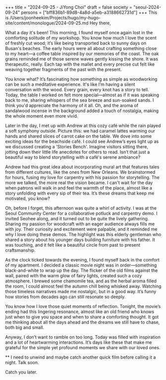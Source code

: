 +++
title = "2024-09-25 - JiYong Choi"
draft = false
society = "seoul-2024-09-24"
persons = ["bff836b1-89d8-4a8d-a5eb-a3188662731d"]
+++
This is /Users/joonheekim/Projects/hugo/my-hugo-site/content/monologue/2024-09-25.md
Hey there,

What a day it's been! This morning, I found myself once again lost in the comforting solitude of my workshop. You know how much I love the scent of freshly cut wood; it’s like being transported back to sunny days on Busan's beaches. The early hours were all about crafting something close to my heart—a coffee table inspired by our memories of the coast. The oak grains reminded me of those serene waves gently kissing the shore. It was therapeutic, really. Each tap with the mallet and every precise cut felt like weaving together fragments of the past with the present.

You know what? It’s fascinating how something as simple as woodworking can be such a meditative experience. It's like I’m having a silent conversation with the wood. Every grain, every knot has a story to tell. Today, the table I worked on felt more special—almost as if it was speaking back to me, sharing whispers of the sea breeze and sun-soaked sands. I think you'd appreciate the harmony of it all. Oh, and the aroma of sandalwood incense in the background added a touch of nostalgia, making the whole moment even more vivid.

Later in the day, I met up with Andrew at this cozy café while the rain played a soft symphony outside. Picture this: we had caramel lattes warming our hands and shared slices of carrot cake on the table. We dove into some exciting ideas for the beachside café. I could see Andrew’s eyes light up as we discussed creating a 'Stories Bench'. Imagine visitors sitting there, jotting down their little life anecdotes for others to read. Isn’t that just a beautiful way to blend storytelling with a café's serene ambiance?

Andrew had this great idea about incorporating mural art that features tales from different cultures, like the ones from New Orleans. We brainstormed for hours, fusing my love for carpentry with his passion for storytelling. The more we talked, the more real the vision became. I can't wait for the day when patrons will walk in and feel the warmth of the place, almost like a story unfolding with every sip of their tea. It’s these dreams that keep me motivated, you know?

Oh, before I forget, this afternoon was quite a whirl of activity. I was at the Seoul Community Center for a collaborative potluck and carpentry demo. I invited Seohee along, and it turned out to be quite the lively gathering. Sharing my passion for woodcraft with an eager audience always fills me with joy. Their curiosity and excitement were palpable, and it reminded me why I love doing these demos. The highlight was this elderly gentleman who shared a story about his younger days building furniture with his father. It was touching, and it felt like a beautiful circle from past to present craftsmanship.

As the clock ticked towards the evening, I found myself back in the comfort of my apartment. I decided a classic movie night was in order—something black-and-white to wrap up the day. The flicker of the old films against the wall, paired with the warm glow of fairy lights, created such a cozy atmosphere. I brewed some chamomile tea, and as the herbal aroma filled the room, I could almost feel the autumn chill being whisked away. Watching those timeless narratives made me nostalgic, but in a good way. It’s funny how stories from decades ago can still resonate so deeply.

You know how I love those quiet moments of reflection. Tonight, the movie’s ending had this lingering resonance, almost like an old friend who knows just when to give you space and when to share a comforting thought. It got me thinking about all the days ahead and the dreams we still have to chase, both big and small.

Anyway, I don’t want to ramble on too long. Today was filled with inspiration and a lot of heartwarming interactions. It’s days like these that make me grateful for the simple yet profound moments we share with our loved ones. 

**
I need to unwind and maybe catch another quick film before calling it a night. Talk soon.

Catch you later.
